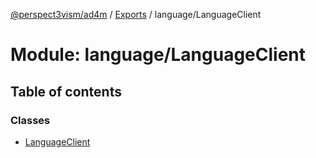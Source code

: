 [@perspect3vism/ad4m](../README.md) / [Exports](../modules.md) / language/LanguageClient

# Module: language/LanguageClient

## Table of contents

### Classes

- [LanguageClient](../classes/language_LanguageClient.LanguageClient.md)
